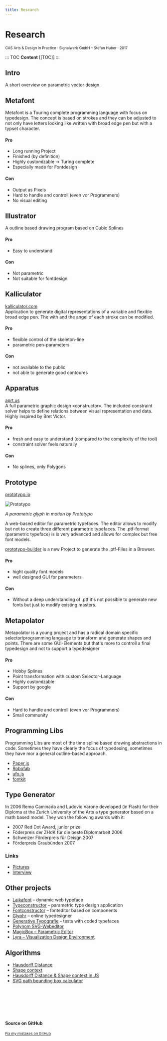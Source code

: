 ```yaml
---
title: Research
---
```

# Research
<small>CAS Arts & Design in Practice · Signalwerk GmbH – Stefan Huber · 2017</small>

::: TOC
**Content**
[[TOC]]
:::


## Intro
A short overview on parametric vector design.

## Metafont
Metafont is a Touring complete programming language with focus on typedesign. The concept is based on strokes and they can be adjusted to not only have letters looking like written with broad edge pen but with a typset character.

#### Pro
* Long running Project
* Finished (by definition)
* Highly customizable → Turing complete
* Especially made for Fontdesign

#### Con
* Output as Pixels
* Hard to handle and controll (even vor Programmers)
* No visual editing

## Illustrator
A outline based drawing program based on Cubic Splines

#### Pro
* Easy to understand

#### Con
* Not parametric
* Not suitable for fontdesign


## Kalliculator
[kalliculator.com](http://www.kalliculator.com/)  
Application to generate digital representations of a variable and flexible broad edge pen. The with and the angel of each stroke can be modified.


#### Pro
* flexible control of the skeleton-line
* parametric pen-parameters

#### Con
* not available to the public
* not able to generate good contoures



## Apparatus
[aprt.us](http://aprt.us/)  
A full parametric graphic design «constructor». The included constraint solver helps to define relations between visual representation and data. Highly inspired by Bret Victor.

#### Pro
* fresh and easy to understand (compared to the complexity of the tool)
* constraint solver feels naturally

#### Con
* No splines, only Polygons


## Prototype
[prototypo.io](https://www.prototypo.io/)

![Prototypo](https://www.prototypo.io/content/1-blog/18-versatile-type-design-for-the-web/parametric-font.gif)

*A parametric glyph in motion by Prototypo*

A web-based editor for parametric typefaces. The editor allows to modify but not to create three different parametric typefaces. The .ptf-format (parametric typeface) is is very advanced and allows for complex but free font models.

[prototypo-builder](https://github.com/byte-foundry/prototypo-builder) is a new Project to generate the .ptf-Files in a Browser.

#### Pro
* hight quality font models
* well designed GUI for parameters

#### Con
* Without a deep understanding of .ptf it's not possible to generate new fonts but just to modify existing masters.


## Metapolator
Metapolator is a young project and has a radical domain specific selector/programming language to transform and generate shapes and points. There are some GUI-Elements but that's more to controll a final typedesign and not to support a typedesigner

#### Pro
* Hobby Splines
* Point transformation with custom Selector-Language
* Highly customizable
* Support by google

#### Con
* Hard to handle and controll (even vor Programmers)
* Small community


## Programming Libs
Programming Libs are most of the time spline based drawing abstractions in code. Sometimes they have clearly the focus of typedesing, sometimes they have mor a general outline-based approach.

* [Paper.js](http://paperjs.org/)  
* [Robofab](http://robofab.org/)  
* [ufo.js](http://robofab.org/)  
* [fontkit](https://github.com/devongovett/fontkit)

## Type Generator
In 2006 Remo Caminada and Ludovic Varone developed (in Flash) for their Diploma at the Zurich University of the Arts a type generator based on a math based model. They won the following awards with it:

* 2007 Red Dot Award, junior prize
* Föderpreis der ZHdK für die beste Diplomarbeit 2006
* Schweizer Förderpreis für Deisgn 2007
* Förderpreis Graubünden 2007
 

### Links
* [Pictures](https://medienarchiv.zhdk.ch/people/d26868c4-8fbf-4f8d-ae12-4f7b0ed1ffce)
* [Interview](https://de.red-dot.org/2484.html)

## Other projects

* [Laikafont](http://laikafont.ch/) – dynamic web typeface
* [Typeconstructor](http://www.haagseletters.nl/) – parametric type design application
* [Fontconstructor](http://www.fontconstructor.com/) – fonteditor based on components
* [Glyphr](http://glyphrstudio.com/) – online typedesigner
* [Generative Typografie](http://generative-typografie.de/) – tests with coded typefaces
* [Polynom SVG-Webeditor](https://github.com/anthonydugois/polynom)
* [MagicBox – Parametric Editor](https://github.com/studioludens/MagicBox)
* [Lyra – Visualization Design Environment ](https://github.com/vega/lyra)

## Algorithms
* [Hausdorff Distance](https://en.wikipedia.org/wiki/Hausdorff_distance)
* [Shape context](https://en.wikipedia.org/wiki/Shape_context)
* [Hausdorff Distance & Shape context in JS](https://github.com/Sirvasile/Typefont)
* [SVG path bounding box calculator](https://github.com/icons8/svg-path-bounding-box/)

<br>
<br>
<br>
<br>
<br>

#### Source on GitHub
<small>[Fix my mistakes on GitHub](https://github.com/signalwerk/paramatters/blob/master/pages/research/index.md)</small>
